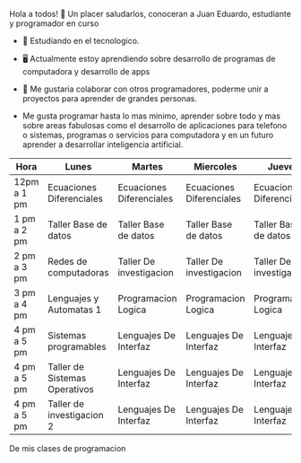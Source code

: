 Hola a todos! 👋
Un placer saludarlos, conoceran a Juan Eduardo, estudiante y programador en curso

- 🔭 Estudiando en el tecnologico.
- 🖥 Actualmente estoy aprendiendo sobre desarrollo de programas de computadora y desarrollo de apps
- 👯 Me gustaria colaborar con otros programadores, poderme unir a proyectos para aprender de grandes personas.

- Me gusta programar hasta lo mas minimo, aprender sobre todo y mas sobre areas fabulosas como el desarrollo de aplicaciones para telefono o sistemas, programas o servicios para computadora y en un futuro aprender a desarrollar inteligencia artificial.

| Hora          | Lunes                      | Martes                   | Miercoles               | Jueves                   |
| ------------- | -------------------------  | ------------------------ | ----------------------- | ------------------------ |
| 12pm a 1 pm   | Ecuaciones Diferenciales      | Ecuaciones Diferenciales         | Ecuaciones Diferenciales        | Ecuaciones Diferenciales       |
| 1 pm a 2 pm   | Taller Base de datos   | Taller Base de datos     | Taller Base de datos    | Taller Base de datos     |
| 2 pm a 3 pm   | Redes de computadoras  | Taller De investigacion  | Taller De investigacion | Taller De investigacion  |
| 3 pm a 4 pm   | Lenguajes y Automatas 1    | Programacion Logica      | Programacion Logica     | Programacion Logica      |
| 4 pm a 5 pm   | Sistemas programables  | Lenguajes De Interfaz    | Lenguajes De Interfaz   | Lenguajes De Interfaz    |
| 4 pm a 5 pm   | Taller de Sistemas Operativos  | Lenguajes De Interfaz    | Lenguajes De Interfaz   | Lenguajes De Interfaz    |
| 4 pm a 5 pm   | Taller de investigacion 2  | Lenguajes De Interfaz    | Lenguajes De Interfaz   | Lenguajes De Interfaz    |

De mis clases de programacion
